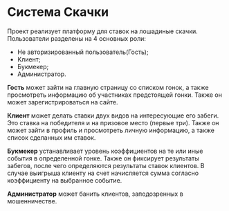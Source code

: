 # Система Скачки
Проект реализует платформу для ставок на лошадиные скачки. Пользователи разделены на 4 основных роли:
 - Не авторизированный пользователь(Гость);
 - Клиент;
 - Букмекер;
 - Администратор.

**Гость** может зайти на главную страницу со списком гонок, а также просмотреть информацию об участниках предстоящей гонки. Также он может зарегистрироваться на сайте. 

**Клиент** может делать ставки двух видов на интересующие его забеги. Это ставка на победителя и на призовое место (первые три). Также он может зайти в профиль и просмотреть личную информацию, а также список сделанных им ставок.

**Букмекер** устанавливает уровень коэффициентов на те или иные события в определенной гонке. Также он фиксирует результаты забегов, после чего определяются результаты ставок клиентов. В случае выигрыша клиенту на счет начисляется сумма согласно коэффициенту на выбранное событие.

**Администратор** может банить клиентов, заподозренных в мошенничестве.

